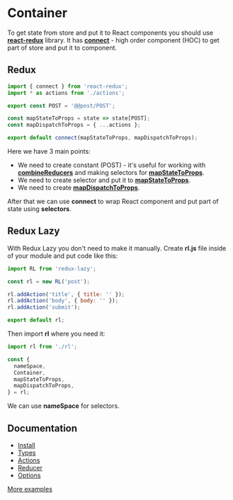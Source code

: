 # Container

To get state from store and put it to React components you should use **[react-redux](https://github.com/reduxjs/react-redux)** library.
It has **[connect](https://github.com/reduxjs/react-redux/blob/master/docs/api.md#connectmapstatetoprops-mapdispatchtoprops-mergeprops-options)** - high order component (HOC) to get part of store and put it to component.

## Redux

```javascript
import { connect } from 'react-redux';
import * as actions from './actions';

export const POST = '@@post/POST';

const mapStateToProps = state => state[POST];
const mapDispatchToProps = { ...actions };

export default connect(mapStateToProps, mapDispatchToProps);
```

Here we have 3 main points:

 * We need to create constant (POST) - it's useful for working with **[combineReducers](https://redux.js.org/basics/reducers#splitting-reducers)** and making selectors for **[mapStateToProps](https://github.com/reduxjs/react-redux/blob/master/docs/api.md#connectmapstatetoprops-mapdispatchtoprops-mergeprops-options)**.
 * We need to create selector and put it to **[mapStateToProps](https://github.com/reduxjs/react-redux/blob/master/docs/api.md#connectmapstatetoprops-mapdispatchtoprops-mergeprops-options)**.
 * We need to create **[mapDispatchToProps](https://github.com/reduxjs/react-redux/blob/master/docs/api.md#connectmapstatetoprops-mapdispatchtoprops-mergeprops-options)**.

After that we can use **connect** to wrap React component and put part of state using **selectors**.

## Redux Lazy

With Redux Lazy you don't need to make it manually.
Create **rl.js** file inside of your module and put code like this:

```javascript
import RL from 'redux-lazy';

const rl = new RL('post');

rl.addAction('title', { title: '' });
rl.addAction('body', { body: '' });
rl.addAction('submit');

export default rl;
```

Then import **rl** where you need it:

```javascript
import rl from './rl';

const {
  nameSpace,
  Container,
  mapStateToProps,
  mapDispatchToProps,
} = rl;
```

We can use **nameSpace** for selectors.


## Documentation

 * [Install](https://github.com/evheniy/redux-lazy/blob/master/docs/install.md)
 * [Types](https://github.com/evheniy/redux-lazy/blob/master/docs/types.md)
 * [Actions](https://github.com/evheniy/redux-lazy/blob/master/docs/actions.md)
 * [Reducer](https://github.com/evheniy/redux-lazy/blob/master/docs/reducer.md)
 * [Options](https://github.com/evheniy/redux-lazy/blob/master/docs/options.md)

[More examples](https://github.com/evheniy/redux-lazy/blob/master/tests/container.jsx)
